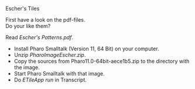 Escher's Tiles

First have a look on the pdf-files.  
Do your like them?

Read *Escher's Patterns.pdf*.  

+ Install Pharo Smalltalk (Version 11, 64 Bit) on your computer.  
+ Unzip *PharoImageEscher.zip*.
+ Copy the sources from Pharo11.0-64bit-aece1b5.zip to the directory with the image.
+ Start Pharo Smalltalk with that image.  
+ Do *ETileApp run* in Transcript.  

